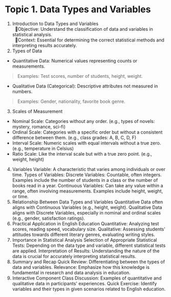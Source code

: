 # Topic 1. Data Types and Variables

1. Introduction to Data Types and Variables  
&nbsp; 🔸Objective: Understand the classification of data and variables in statistical analysis.  
&nbsp; 🔸Context: Essential for determining the correct statistical methods and interpreting results accurately.
2. Types of Data
+ Quantitative Data: Numerical values representing counts or measurements.
>Examples: Test scores, number of students, height, weight.
+ Qualitative Data (Categorical): Descriptive attributes not measured in numbers.
>Examples: Gender, nationality, favorite book genre.
3. Scales of Measurement
+ Nominal Scale: Categories without any order. (e.g., types of novels: mystery, romance, sci-fi)
+ Ordinal Scale: Categories with a specific order but without a consistent difference between them. (e.g., class grades: A, B, C, D, F)
+ Interval Scale: Numeric scales with equal intervals without a true zero. (e.g., temperature in Celsius)
+ Ratio Scale: Like the interval scale but with a true zero point. (e.g., weight, height)
4. Variables
Variable: A characteristic that varies among individuals or over time.
Types of Variables:
Discrete Variables: Countable, often integers. Examples include the number of students in a class or the number of books read in a year.
Continuous Variables: Can take any value within a range, often involving measurements. Examples include height, weight, or time.
5. Relationship Between Data Types and Variables
Quantitative Data often aligns with Continuous Variables (e.g., height, weight).
Qualitative Data aligns with Discrete Variables, especially in nominal and ordinal scales (e.g., gender, satisfaction ratings).
6. Practical Application in English Education
Quantitative: Analyzing test scores, reading speed, vocabulary size.
Qualitative: Assessing students' attitudes towards different literary genres, evaluating writing styles.
7. Importance in Statistical Analysis
Selection of Appropriate Statistical Tests: Depending on the data type and variable, different statistical tests are applied.
Interpretation of Results: Understanding the nature of the data is crucial for accurately interpreting statistical results.
8. Summary and Recap
Quick Review: Differentiating between the types of data and variables.
Relevance: Emphasize how this knowledge is fundamental in research and data analysis in education.
9. Interactive Component
Class Discussion: Examples of quantitative and qualitative data in participants' experiences.
Quick Exercise: Identify variables and their types in given scenarios related to English education.

